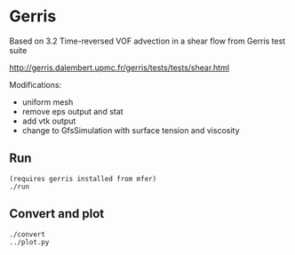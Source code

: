 # Gerris 

Based on 
3.2 Time-reversed VOF advection in a shear flow
from Gerris test suite

http://gerris.dalembert.upmc.fr/gerris/tests/tests/shear.html

Modifications:

* uniform mesh
* remove eps output and stat
* add vtk output
* change to GfsSimulation with surface tension and viscosity


## Run 

    (requires gerris installed from mfer)
    ./run

## Convert and plot

    ./convert
    ../plot.py

